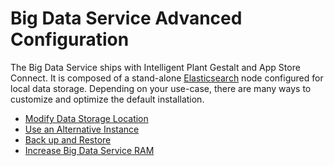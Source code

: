 # Big Data Service Advanced Configuration

The Big Data Service ships with Intelligent Plant Gestalt and App Store
Connect. It is composed of a stand-alone
[Elasticsearch](https://www.elastic.co/products/elasticsearch) node
configured for local data storage. Depending on your use-case, there are
many ways to customize and optimize the default installation.

  - [Modify Data Storage
    Location](/Big_Data_Service/Modify%20Data%20Storage%20Location)
  - [Use an Alternative
    Instance](/Big_Data_Service/Use%20an%20Alternative%20Instance)
  - [Back up and Restore](/app_store_connect/Back%20up%20and%20Restore)
  - [Increase Big Data Service
    RAM](/Big_Data_Service/Increase%20Big%20Data%20Service%20RAM)
